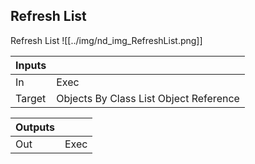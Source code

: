 ## Refresh List
Refresh List
![[../img/nd_img_RefreshList.png]]

|Inputs||
|--|--|
| In | Exec |
| Target | Objects By Class List Object Reference |

|Outputs||
|--|--|
| Out | Exec |

